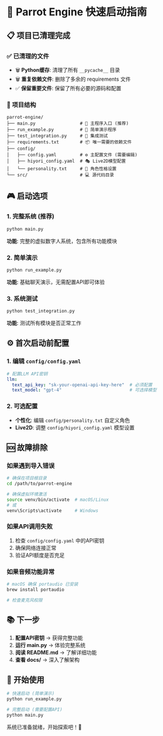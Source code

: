 # 🚀 Parrot Engine 快速启动指南

## 📋 项目已清理完成

### ✅ 已清理的文件
- 🗑️ **Python缓存**: 清理了所有 `__pycache__` 目录
- 🗑️ **重复依赖文件**: 删除了多余的 requirements 文件
- ✅ **保留重要文件**: 保留了所有必要的源码和配置

### 📁 项目结构
```
parrot-engine/
├── main.py                 # 🎯 主程序入口 (推荐)
├── run_example.py          # 📖 简单演示程序
├── test_integration.py     # 🧪 集成测试
├── requirements.txt        # 📦 唯一需要的依赖文件
├── config/
│   ├── config.yaml         # ⚙️ 主配置文件 (需要编辑)
│   ├── hiyori_config.yaml  # 🎭 Live2D模型配置
│   └── personality.txt     # 👤 角色性格设置
└── src/                    # 💻 源代码目录
```

## 🎮 启动选项

### 1. 完整系统 (推荐)
```bash
python main.py
```
**功能**: 完整的虚拟数字人系统，包含所有功能模块

### 2. 简单演示
```bash
python run_example.py
```
**功能**: 基础聊天演示，无需配置API即可体验

### 3. 系统测试
```bash
python test_integration.py
```
**功能**: 测试所有模块是否正常工作

## ⚙️ 首次启动前配置

### 1. 编辑 `config/config.yaml`
```yaml
# 配置LLM API密钥
llm:
  text_api_key: "sk-your-openai-api-key-here"  # 必须配置
  text_model: "gpt-4"                          # 可选择模型
```

### 2. 可选配置
- **个性化**: 编辑 `config/personality.txt` 自定义角色
- **Live2D**: 调整 `config/hiyori_config.yaml` 模型设置

## 🆘 故障排除

### 如果遇到导入错误
```bash
# 确保在项目根目录
cd /path/to/parrot-engine

# 确保虚拟环境激活
source venv/bin/activate  # macOS/Linux
# 或
venv\Scripts\activate     # Windows
```

### 如果API调用失败
1. 检查 `config/config.yaml` 中的API密钥
2. 确保网络连接正常
3. 验证API额度是否充足

### 如果音频功能异常
```bash
# macOS 确保 portaudio 已安装
brew install portaudio

# 检查麦克风权限
```

## 📚 下一步

1. **配置API密钥** → 获得完整功能
2. **运行 main.py** → 体验完整系统
3. **阅读 README.md** → 了解详细功能
4. **查看 docs/** → 深入了解架构

## 🎉 开始使用

```bash
# 快速启动 (简单演示)
python run_example.py

# 完整启动 (需要配置API)
python main.py
```

系统已准备就绪，开始探索吧！🚀 